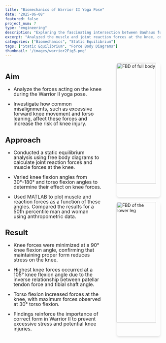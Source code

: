```yaml
---
title: "Biomechanics of Warrior II Yoga Pose"
date: "2025-06-08"
featured: false
project_num: 7
type: "engineering"
description: "Exploring the fascinating intersection between Bauhaus functionalism and monumental design"
excerpt: "Analyzed the muscle and joint reaction forces at the knee, confirming that proper form minimizes forces, thereby reducing injury."
categories: ["Biomechanics", "Static Equilibrium"]
tags: ["Static Equilibrium", "Force Body Diagrams"]
thumbnail: '/images/warrior2Fig5.png'
---
```


<div style="display: grid; grid-template-columns: 2fr 1fr; gap: 2rem; margin: 1rem 0;">
  <!-- Left Column - Text -->
  <div style="font-size: 1.0rem; line-height: 1.0;">
    <h2>Aim</h2>
     <ul>
      <li><p>Analyze the forces acting on the knee during the Warrior II yoga pose.</p></li>
      <li><p>Investigate how common misalignments, such as excessive forward knee movement and torso leaning, affect these forces and increase the risk of knee injury.</p></li>
      </ul>
    <h2>Approach</h2>
     <ul>
      <li><p>Conducted a static equilibrium analysis using free body diagrams to calculate joint reaction forces and muscle forces at the knee.</p></li>
      <li><p>Varied knee flexion angles from 30°-180° and torso flexion angles to determine their effect on knee forces.</p></li>
      <li><p>Used MATLAB to plot muscle and reaction forces as a function of these angles.
      Compared the results for a 50th percentile man and woman using anthropometric data.</p></li>
     </ul>
    <h2>Result</h2>
     <ul>
      <li><p>Knee forces were minimized at a 90° knee flexion angle, confirming that maintaining proper form reduces stress on the knee.</p></li>
      <li><p>Highest knee forces occurred at a 105° knee flexion angle due to the inverse relationship between patellar tendon force and tibial shaft angle.</p></li>
      <li><p>Torso flexion increased forces at the knee, with maximum forces observed at 30° torso flexion.</p></li>
      <li><p>Findings reinforce the importance of correct form in Warrior II to prevent excessive stress and potential knee injuries.</p></li>    
      </ul>
  </div>

  <!-- Right Column - Images -->
  <div style="display: flex; flex-direction: column; align-items: flex-end; gap: 1rem;">
    <img src="/images/warrior2Fig5.png" alt="FBD of full body" style="width: 90%; border-radius: 8px; box-shadow: 0 4px 6px rgba(0, 0, 0, 0.1);" />
    <img src="/images/warriorIIFig2D.png" alt="FBD of the lower leg" style="width: 90%; border-radius: 8px; box-shadow: 0 4px 6px rgba(0, 0, 0, 0.1);" />
  </div>
</div>